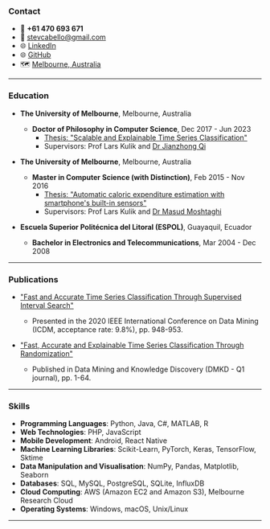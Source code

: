 
### Contact

- 📱 **+61 470 693 671**
- 📧 [stevcabello@gmail.com](mailto:stevcabello@gmail.com)
- 🌐 [LinkedIn](https://www.linkedin.com/in/stevcabello)
- 🌐 [GitHub](https://github.com/stevcabello)
- 🗺 [Melbourne, Australia](https://www.google.com/maps/place/Unit+3%2F68+Auburn+Rd,+Hawthorn+VIC+3122/@-37.820546,145.045175,17z/data=!3m1!4b1!4m6!3m5!1s0x6ad643d49556c227:0x48a66a6188050b81!8m2!3d-37.820546!4d145.045175!16s%2Fg%2F11v5fb9tnb?entry=ttu)

---

### Education

- **The University of Melbourne**, Melbourne, Australia  
  - **Doctor of Philosophy in Computer Science**, Dec 2017 - Jun 2023  
    - [Thesis: "Scalable and Explainable Time Series Classification"](http://hdl.handle.net/11343/331645)  
    - Supervisors: Prof Lars Kulik and [Dr Jianzhong Qi](https://people.eng.unimelb.edu.au/jianzhongq/)

- **The University of Melbourne**, Melbourne, Australia  
  - **Master in Computer Science (with Distinction)**, Feb 2015 - Nov 2016  
    - [Thesis: "Automatic caloric expenditure estimation with smartphone's built-in sensors"](http://hdl.handle.net/11343/256330)  
    - Supervisors: Prof Lars Kulik and [Dr Masud Moshtaghi](https://au.linkedin.com/in/masud-moshtaghi-3957386)

- **Escuela Superior Politécnica del Litoral (ESPOL)**, Guayaquil, Ecuador  
  - **Bachelor in Electronics and Telecommunications**, Mar 2004 - Dec 2008

---

### Publications

- ["Fast and Accurate Time Series Classification Through Supervised Interval Search"](https://www.computer.org/csdl/proceedings-article/icdm/2020/831600a948/1r54GC4rM0o)
  - Presented in the 2020 IEEE International Conference on Data Mining (ICDM, acceptance rate: 9.8%), pp. 948-953.


    
- ["Fast, Accurate and Explainable Time Series Classification Through Randomization"](https://link.springer.com/article/10.1007/s10618-023-00978-w)
  - Published in Data Mining and Knowledge Discovery (DMKD - Q1 journal), pp. 1-64.

---

### Skills

- **Programming Languages**: Python, Java, C#, MATLAB, R
- **Web Technologies**: PHP, JavaScript
- **Mobile Development**: Android, React Native
- **Machine Learning Libraries**: Scikit-Learn, PyTorch, Keras, TensorFlow, Sktime
- **Data Manipulation and Visualisation**: NumPy, Pandas, Matplotlib, Seaborn
- **Databases**: SQL, MySQL, PostgreSQL, SQLite, InfluxDB
- **Cloud Computing**: AWS (Amazon EC2 and Amazon S3), Melbourne Research Cloud
- **Operating Systems**: Windows, macOS, Unix/Linux

---
